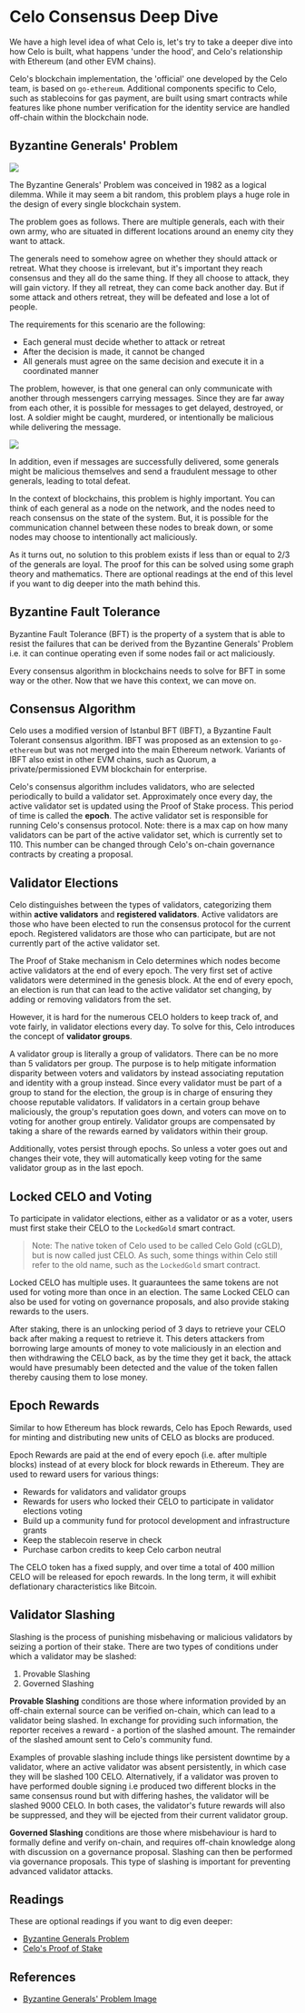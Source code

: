 # Celo Consensus Deep Dive

We have a high level idea of what Celo is, let's try to take a deeper dive into how Celo is built, what happens 'under the hood', and Celo's relationship with Ethereum (and other EVM chains).

Celo's blockchain implementation, the 'official' one developed by the Celo team, is based on `go-ethereum`. Additional components specific to Celo, such as stablecoins for gas payment, are built using smart contracts while features like phone number verification for the identity service are handled off-chain within the blockchain node.

## Byzantine Generals' Problem
![](https://i.imgur.com/zB8j69T.png)

The Byzantine Generals' Problem was conceived in 1982 as a logical dilemma. While it may seem a bit random, this problem plays a huge role in the design of every single blockchain system.

The problem goes as follows. There are multiple generals, each with their own army, who are situated in different locations around an enemy city they want to attack.

The generals need to somehow agree on whether they should attack or retreat. What they choose is irrelevant, but it's important they reach consensus and they all do the same thing. If they all choose to attack, they will gain victory. If they all retreat, they can come back another day. But if some attack and others retreat, they will be defeated and lose a lot of people.

The requirements for this scenario are the following:
- Each general must decide whether to attack or retreat
- After the decision is made, it cannot be changed
- All generals must agree on the same decision and execute it in a coordinated manner

The problem, however, is that one general can only communicate with another through messengers carrying messages. Since they are far away from each other, it is possible for messages to get delayed, destroyed, or lost. A soldier might be caught, murdered, or intentionally be malicious while delivering the message.

![](https://i.imgur.com/ZyJ7p1s.png)

In addition, even if messages are successfully delivered, some generals might be malicious themselves and send a fraudulent message to other generals, leading to total defeat.

In the context of blockchains, this problem is highly important. You can think of each general as a node on the network, and the nodes need to reach consensus on the state of the system. But, it is possible for the communication channel between these nodes to break down, or some nodes may choose to intentionally act maliciously. 

As it turns out, no solution to this problem exists if less than or equal to 2/3 of the generals are loyal. The proof for this can be solved using some graph theory and mathematics. There are optional readings at the end of this level if you want to dig deeper into the math behind this.

<Quiz questionId="214b91ed-c2a1-4cf8-a2af-550029bbeb1e" />

## Byzantine Fault Tolerance
Byzantine Fault Tolerance (BFT) is the property of a system that is able to resist the failures that can be derived from the Byzantine Generals' Problem i.e. it can continue operating even if some nodes fail or act maliciously.

Every consensus algorithm in blockchains needs to solve for BFT in some way or the other. Now that we have this context, we can move on.

<Quiz questionId="c248857e-c8f5-47f1-8cba-ce71716da823" />

## Consensus Algorithm
Celo uses a modified version of Istanbul BFT (IBFT), a Byzantine Fault Tolerant consensus algorithm. IBFT was proposed as an extension to `go-ethereum` but was not merged into the main Ethereum network. Variants of IBFT also exist in other EVM chains, such as Quorum, a private/permissioned EVM blockchain for enterprise.

Celo's consensus algorithm includes validators, who are selected periodically to build a validator set. Approximately once every day, the active validator set is updated using the Proof of Stake process. This period of time is called the **epoch**. The active validator set is responsible for running Celo's consensus protocol. Note: there is a max cap on how many validators can be part of the active validator set, which is currently set to 110. This number can be changed through Celo's on-chain governance contracts by creating a proposal.

## Validator Elections
Celo distinguishes between the types of validators, categorizing them within **active validators** and **registered validators**. Active validators are those who have been elected to run the consensus protocol for the current epoch. Registered validators are those who can participate, but are not currently part of the active validator set.

The Proof of Stake mechanism in Celo determines which nodes become active validators at the end of every epoch. The very first set of active validators were determined in the genesis block. At the end of every epoch, an election is run that can lead to the active validator set changing, by adding or removing validators from the set.

However, it is hard for the numerous CELO holders to keep track of, and vote fairly, in validator elections every day. To solve for this, Celo introduces the concept of **validator groups**. 

A validator group is literally a group of validators. There can be no more than 5 validators per group. The purpose is to help mitigate information disparity between voters and validators by instead associating reputation and identity with a group instead. Since every validator must be part of a group to stand for the election, the group is in charge of ensuring they choose reputable validators. If validators in a certain group behave maliciously, the group's reputation goes down, and voters can move on to voting for another group entirely. Validator groups are compensated by taking a share of the rewards earned by validators within their group.

Additionally, votes persist through epochs. So unless a voter goes out and changes their vote, they will automatically keep voting for the same validator group as in the last epoch.

<Quiz questionId="4f0cfe8f-903a-4b79-93c3-c34a99b1505b" />
<Quiz questionId="8a06f6fc-5621-4591-b1fe-3b8442148620" />

## Locked CELO and Voting
To participate in validator elections, either as a validator or as a voter, users must first stake their CELO to the `LockedGold` smart contract.

> Note: The native token of Celo used to be called Celo Gold (cGLD), but is now called just CELO. As such, some things within Celo still refer to the old name, such as the `LockedGold` smart contract.

Locked CELO has multiple uses. It guarauntees the same tokens are not used for voting more than once in an election. The same Locked CELO can also be used for voting on governance proposals, and also provide staking rewards to the users.

After staking, there is an unlocking period of 3 days to retrieve your CELO back after making a request to retrieve it. This deters attackers from borrowing large amounts of money to vote maliciously in an election and then withdrawing the CELO back, as by the time they get it back, the attack would have presumably been detected and the value of the token fallen thereby causing them to lose money. 

## Epoch Rewards
Similar to how Ethereum has block rewards, Celo has Epoch Rewards, used for minting and distributing new units of CELO as blocks are produced.

Epoch Rewards are paid at the end of every epoch (i.e. after multiple blocks) instead of at every block for block rewards in Ethereum. They are used to reward users for various things:
- Rewards for validators and validator groups
- Rewards for users who locked their CELO to participate in validator elections voting
- Build up a community fund for protocol development and infrastructure grants
- Keep the stablecoin reserve in check
- Purchase carbon credits to keep Celo carbon neutral

The CELO token has a fixed supply, and over time a total of 400 million CELO will be released for epoch rewards. In the long term, it will exhibit deflationary characteristics like Bitcoin.

## Validator Slashing
Slashing is the process of punishing misbehaving or malicious validators by seizing a portion of their stake. There are two types of conditions under which a validator may be slashed:

1. Provable Slashing
2. Governed Slashing

**Provable Slashing** conditions are those where information provided by an off-chain external source can be verified on-chain, which can lead to a validator being slashed. In exchange for providing such information, the reporter receives a reward - a portion of the slashed amount. The remainder of the slashed amount sent to Celo's community fund.

Examples of provable slashing include things like persistent downtime by a validator, where an active validator was absent persistently, in which case they will be slashed 100 CELO. Alternatively, if a validator was proven to have performed double signing i.e produced two different blocks in the same consensus round but with differing hashes, the validator will be slashed 9000 CELO. In both cases, the validator's future rewards will also be suppressed, and they will be ejected from their current validator group.

**Governed Slashing** conditions are those where misbehaviour is hard to formally define and verify on-chain, and requires off-chain knowledge along with discussion on a governance proposal. Slashing can then be performed via governance proposals. This type of slashing is important for preventing advanced validator attacks.

<Quiz questionId="aeba473c-0900-420a-83a2-091cd668f988" />

## Readings
These are optional readings if you want to dig even deeper:
- [Byzantine Generals Problem](https://lamport.azurewebsites.net/pubs/byz.pdf)
- [Celo's Proof of Stake](https://docs.celo.org/celo-codebase/protocol/proof-of-stake)


## References
- [Byzantine Generals' Problem Image](https://academy.moralis.io/wp-content/uploads/2021/06/maxresdefault-2-1.jpg)

<SubmitQuiz />
